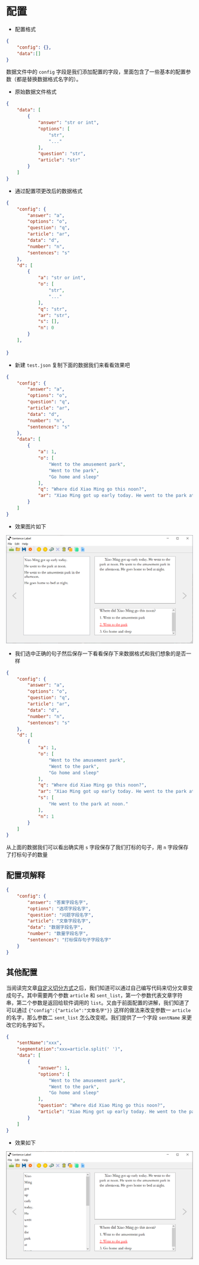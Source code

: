 # 配置

+ 配置格式

```json
{
    "config": {},
    "data":[]
}
```

数据文件中的 `config` 字段是我们添加配置的字段，里面包含了一些基本的配置参数（都是替换数据格式名字的）。

+ 原始数据文件格式
  
```json
{
    "data": [
        {
            "answer": "str or int",
            "options": [
                "str",
                "..."
            ],
            "question": "str",
            "article": "str"
        }
    ]
}
```

+ 通过配置项更改后的数据格式

```json
{
    "config": {
        "answer": "a",
        "options": "o",
        "question": "q",
        "article": "ar",
        "data": "d",
        "number": "n",
        "sentences": "s"
    },
    "d": [
        {
            "a": "str or int",
            "o": [
                "str",
                "..."
            ],
            "q": "str",
            "ar": "str",
            "s": [],
            "n": 0
        }
    ],
    
}
```

+ 新建 `test.json` 复制下面的数据我们来看看效果吧

```json
{
    "config": {
        "answer": "a",
        "options": "o",
        "question": "q",
        "article": "ar",
        "data": "d",
        "number": "n",
        "sentences": "s"
    },
    "data": [
        {
            "a": 1,
            "o": [
                "Went to the amusement park",
                "Went to the park",
                "Go home and sleep"
            ],
            "q": "Where did Xiao Ming go this noon?",
            "ar": "Xiao Ming got up early today. He went to the park at noon. He went to the amusement park in the afternoon. He goes home to bed at night."
        }
    ]
}
```

+ 效果图片如下
  
![效果](images/windows.png)

+ 我们选中正确的句子然后保存一下看看保存下来数据格式和我们想象的是否一样

```json
{
    "config": {
        "answer": "a",
        "options": "o",
        "question": "q",
        "article": "ar",
        "data": "d",
        "number": "n",
        "sentences": "s"
    },
    "d": [
        {
            "a": 1,
            "o": [
                "Went to the amusement park",
                "Went to the park",
                "Go home and sleep"
            ],
            "q": "Where did Xiao Ming go this noon?",
            "ar": "Xiao Ming got up early today. He went to the park at noon. He went to the amusement park in the afternoon. He goes home to bed at night.",
            "s": [
                "He went to the park at noon."
            ],
            "n": 1
        }
    ]
}
```

从上面的数据我们可以看出确实用 `s` 字段保存了我们打标的句子，用 `n` 字段保存了打标句子的数量

## 配置项解释

```json
{
    "config": {
        "answer": "答案字段名字",
        "options": "选项字段名字",
        "question": "问题字段名字",
        "article": "文章字段名字",
        "data": "数据字段名字",
        "number": "数量字段名字",
        "sentences": "打标保存句子字段名字"
    }
}
```

## 其他配置

当阅读完文章[自定义切分方式](./article-segmentation.md)之后，我们知道可以通过自己编写代码来切分文章变成句子。其中需要两个参数 `article` 和 `sent_list`，第一个参数代表文章字符串，第二个参数是返回给软件调用的 `list`。又由于前面配置的讲解，我们知道了可以通过 `{"config":{"article":"文章名字"}}` 这样的做法来改变参数一 `article` 的名字，那么参数二 `sent_list` 怎么改变呢。我们提供了一个字段 `sentName` 来更改它的名字如下。

```json
{
    "sentName":"xxx",
    "segmentation":"xxx=article.split(' ')",
    "data": [
        {
            "answer": 1,
            "options": [
                "Went to the amusement park",
                "Went to the park",
                "Go home and sleep"
            ],
            "question": "Where did Xiao Ming go this noon?",
            "article": "Xiao Ming got up early today. He went to the park at noon. He went to the amusement park in the afternoon. He goes home to bed at night."
        }
    ]
}
```

+ 效果如下

![xxx](images/a-words.png)